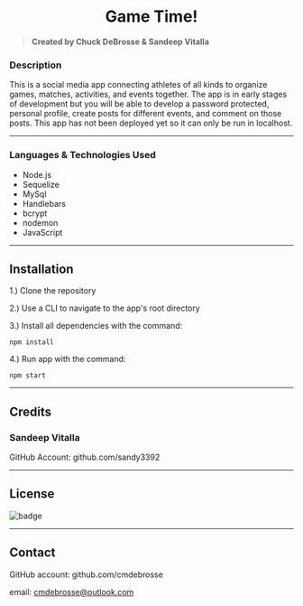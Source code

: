   <h1 align="center">Game Time!</h1>

> **Created by Chuck DeBrosse & Sandeep Vitalla**

### Description

This is a social media app connecting athletes of all kinds to organize games, matches, activities, and events together. The app is in early stages of development but you will be able to develop a password protected, personal profile, create posts for different events, and comment on those posts. This app has not been deployed yet so it can only be run in localhost.

---

### Languages & Technologies Used

- Node.js
- Sequelize
- MySql
- Handlebars
- bcrypt
- nodemon
- JavaScript

---

## Installation

1.) Clone the repository

2.) Use a CLI to navigate to the app's root directory

3.) Install all dependencies with the command:

`npm install`

4.) Run app with the command:

`npm start`

---

## Credits

### Sandeep Vitalla

GitHub Account: github.com/sandy3392

---

## License

![badge](https://img.shields.io/badge/MIT-license-blue)

---

## Contact

GitHub account: github.com/cmdebrosse

email: cmdebrosse@outlook.com

